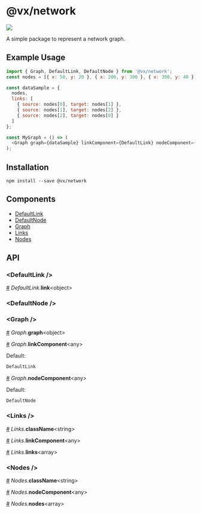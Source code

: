 # @vx/network

<a title="@vx/network npm downloads" href="https://www.npmjs.com/package/@vx/network">
  <img src="https://img.shields.io/npm/dm/@vx/network.svg?style=flat-square" />
</a>

A simple package to represent a network graph.

## Example Usage

```js
import { Graph, DefaultLink, DefaultNode } from '@vx/network';
const nodes = [{ x: 50, y: 20 }, { x: 200, y: 300 }, { x: 300, y: 40 }];

const dataSample = {
  nodes,
  links: [
    { source: nodes[0], target: nodes[1] },
    { source: nodes[1], target: nodes[2] },
    { source: nodes[2], target: nodes[0] }
  ]
};

const MyGraph = () => (
  <Graph graph={dataSample} linkComponent={DefaultLink} nodeComponent={DefaultNode} />
);
```


## Installation

```
npm install --save @vx/network
```


## Components



  - [DefaultLink](#defaultlink-)
  - [DefaultNode](#defaultnode-)
  - [Graph](#graph-)
  - [Links](#links-)
  - [Nodes](#nodes-)

## API



### &lt;DefaultLink /&gt;


<a name="DefaultLink__link" href="#DefaultLink__link">#</a> *DefaultLink*.**link**&lt;object&gt;  

### &lt;DefaultNode /&gt;



### &lt;Graph /&gt;


<a name="Graph__graph" href="#Graph__graph">#</a> *Graph*.**graph**&lt;object&gt;  

<a name="Graph__linkComponent" href="#Graph__linkComponent">#</a> *Graph*.**linkComponent**&lt;any&gt;  

Default:
```js
DefaultLink
```


<a name="Graph__nodeComponent" href="#Graph__nodeComponent">#</a> *Graph*.**nodeComponent**&lt;any&gt;  

Default:
```js
DefaultNode
```


### &lt;Links /&gt;


<a name="Links__className" href="#Links__className">#</a> *Links*.**className**&lt;string&gt;  

<a name="Links__linkComponent" href="#Links__linkComponent">#</a> *Links*.**linkComponent**&lt;any&gt;  

<a name="Links__links" href="#Links__links">#</a> *Links*.**links**&lt;array&gt;  

### &lt;Nodes /&gt;


<a name="Nodes__className" href="#Nodes__className">#</a> *Nodes*.**className**&lt;string&gt;  

<a name="Nodes__nodeComponent" href="#Nodes__nodeComponent">#</a> *Nodes*.**nodeComponent**&lt;any&gt;  

<a name="Nodes__nodes" href="#Nodes__nodes">#</a> *Nodes*.**nodes**&lt;array&gt;  
